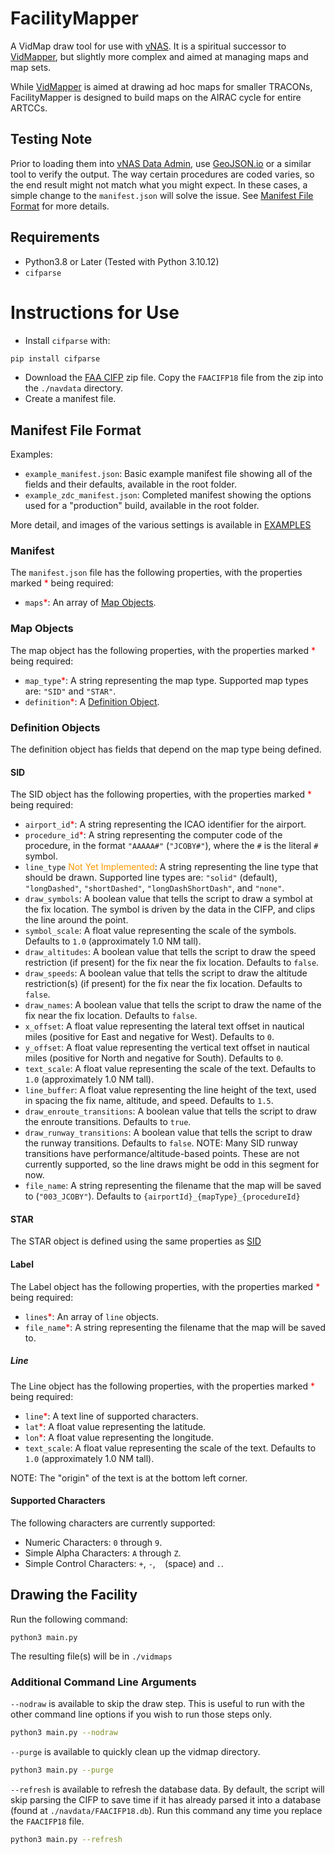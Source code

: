 # FacilityMapper

A VidMap draw tool for use with [vNAS](https://virtualnas.net). It is a spiritual successor to [VidMapper](https://github.com/misterrodg/VidMapper), but slightly more complex and aimed at managing maps and map sets.

While [VidMapper](https://github.com/misterrodg/VidMapper) is aimed at drawing ad hoc maps for smaller TRACONs, FacilityMapper is designed to build maps on the AIRAC cycle for entire ARTCCs.

## Testing Note

Prior to loading them into [vNAS Data Admin](https://data-admin.virtualnas.net/login), use [GeoJSON.io](https://geojson.io) or a similar tool to verify the output. The way certain procedures are coded varies, so the end result might not match what you might expect. In these cases, a simple change to the `manifest.json` will solve the issue. See [Manifest File Format](#manifest-file-format) for more details.

## Requirements

- Python3.8 or Later (Tested with Python 3.10.12)
- `cifparse`

# Instructions for Use

- Install `cifparse` with:

```bash
pip install cifparse
```

- Download the [FAA CIFP](https://www.faa.gov/air_traffic/flight_info/aeronav/digital_products/cifp/download/) zip file. Copy the `FAACIFP18` file from the zip into the `./navdata` directory.
- Create a manifest file.

## Manifest File Format

Examples:

- `example_manifest.json`: Basic example manifest file showing all of the fields and their defaults, available in the root folder.
- `example_zdc_manifest.json`: Completed manifest showing the options used for a "production" build, available in the root folder.

More detail, and images of the various settings is available in [EXAMPLES](./examples/EXAMPLES.md)

### Manifest

The `manifest.json` file has the following properties, with the properties marked <span style="color:#FF0000">\*</span> being required:

- `maps`<span style="color:#FF0000">\*</span>: An array of [Map Objects](#map-objects).

### Map Objects

The map object has the following properties, with the properties marked <span style="color:#FF0000">\*</span> being required:

- `map_type`<span style="color:#FF0000">\*</span>: A string representing the map type. Supported map types are: `"SID"` and `"STAR"`.
- `definition`<span style="color:#FF0000">\*</span>: A [Definition Object](#definition-objects).

### Definition Objects

The definition object has fields that depend on the map type being defined.

#### SID

The SID object has the following properties, with the properties marked <span style="color:#FF0000">\*</span> being required:

- `airport_id`<span style="color:#FF0000">\*</span>: A string representing the ICAO identifier for the airport.
- `procedure_id`<span style="color:#FF0000">\*</span>: A string representing the computer code of the procedure, in the format `"AAAAA#"` (`"JCOBY#"`), where the `#` is the literal `#` symbol.
- `line_type` <span style="color:#FF9900">Not Yet Implemented</span>: A string representing the line type that should be drawn. Supported line types are: `"solid"` (default), `"longDashed"`, `"shortDashed"`, `"longDashShortDash"`, and `"none"`.
- `draw_symbols`: A boolean value that tells the script to draw a symbol at the fix location. The symbol is driven by the data in the CIFP, and clips the line around the point.
- `symbol_scale`: A float value representing the scale of the symbols. Defaults to `1.0` (approximately 1.0 NM tall).
- `draw_altitudes`: A boolean value that tells the script to draw the speed restriction (if present) for the fix near the fix location. Defaults to `false`.
- `draw_speeds`: A boolean value that tells the script to draw the altitude restriction(s) (if present) for the fix near the fix location. Defaults to `false`.
- `draw_names`: A boolean value that tells the script to draw the name of the fix near the fix location. Defaults to `false`.
- `x_offset`: A float value representing the lateral text offset in nautical miles (positive for East and negative for West). Defaults to `0`.
- `y_offset`: A float value representing the vertical text offset in nautical miles (positive for North and negative for South). Defaults to `0`.
- `text_scale`: A float value representing the scale of the text. Defaults to `1.0` (approximately 1.0 NM tall).
- `line_buffer`: A float value representing the line height of the text, used in spacing the fix name, altitude, and speed. Defaults to `1.5`.
- `draw_enroute_transitions`: A boolean value that tells the script to draw the enroute transitions. Defaults to `true`.
- `draw_runway_transitions`: A boolean value that tells the script to draw the runway transitions. Defaults to `false`. NOTE: Many SID runway transitions have performance/altitude-based points. These are not currently supported, so the line draws might be odd in this segment for now.
- `file_name`: A string representing the filename that the map will be saved to (`"003_JCOBY"`). Defaults to `{airportId}_{mapType}_{procedureId}`

#### STAR

The STAR object is defined using the same properties as [SID](#sid)

#### Label

The Label object has the following properties, with the properties marked <span style="color:#FF0000">\*</span> being required:

- `lines`<span style="color:#FF0000">\*</span>: An array of `line` objects.
- `file_name`<span style="color:#FF0000">\*</span>: A string representing the filename that the map will be saved to.

##### Line

The Line object has the following properties, with the properties marked <span style="color:#FF0000">\*</span> being required:

- `line`<span style="color:#FF0000">\*</span>: A text line of supported characters.
- `lat`<span style="color:#FF0000">\*</span>: A float value representing the latitude.
- `lon`<span style="color:#FF0000">\*</span>: A float value representing the longitude.
- `text_scale`: A float value representing the scale of the text. Defaults to `1.0` (approximately 1.0 NM tall).

NOTE: The "origin" of the text is at the bottom left corner.

#### Supported Characters

The following characters are currently supported:

- Numeric Characters: `0` through `9`.
- Simple Alpha Characters: `A` through `Z`.
- Simple Control Characters: `+`, `-`, ` ` (space) and `.`.

## Drawing the Facility

Run the following command:

```
python3 main.py
```

The resulting file(s) will be in `./vidmaps`

### Additional Command Line Arguments

`--nodraw` is available to skip the draw step. This is useful to run with the other command line options if you wish to run those steps only.

```bash
python3 main.py --nodraw
```

`--purge` is available to quickly clean up the vidmap directory.

```bash
python3 main.py --purge
```

`--refresh` is available to refresh the database data. By default, the script will skip parsing the CIFP to save time if it has already parsed it into a database (found at `./navdata/FAACIFP18.db`). Run this command any time you replace the `FAACIFP18` file.

```bash
python3 main.py --refresh
```
